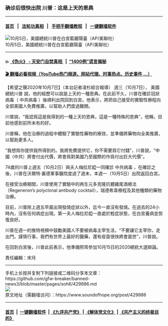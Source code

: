 ### 确诊后很快出院 川普：这是上天的恩典
------------------------

#### [首页](https://github.com/gfw-breaker/banned-news3/blob/master/README.md) &nbsp;&nbsp;|&nbsp;&nbsp; [法轮功真相](https://github.com/begood0513/basic/blob/master/README.md)  &nbsp;&nbsp;|&nbsp;&nbsp; [手把手翻墙教程](https://github.com/gfw-breaker/guides/wiki)  &nbsp;&nbsp;|&nbsp;&nbsp; [一键翻墙软件](https://github.com/gfw-breaker/nogfw/blob/master/README.md)  



<div><img alt="10月5日，美國總統川普在白宮藍廳陽臺（AP/美聯社）" src="https://img.soundofhope.org/2020-10/522e-1602115471713.jpeg"/>
<br/><figcaption class="caption">
 10月5日，美國總統川普在白宮藍廳陽臺（AP/美聯社）
</figcaption></div><hr/>

#### 💥 [《伪火》 - 天安门自焚真相 ](http://158.247.195.190:10000/videos/blog/weihuo.html)&nbsp; |&nbsp; [“1400例”谎言揭秘  ](http://158.247.195.190:10000/videos/blog/jiexi1400.html)

#### [ 🎬  翻墙必看视频（YouTube热门频道、网站代理、时事热点、历史事件 ...）](https://github.com/gfw-breaker/links/blob/master/banned.md)

<div><div class="Content__Wrapper sc-1bvya0-0 grZQxZ">
 <p class="meta-top">
  <span class="meta">
   【希望之聲2020年10月7日】（本台記者凌杉綜合報導）
  </span>
  週三（10月7日），
  <ok href="/term/4001?lang=b5">
   美國總統川普
  </ok>
  說，他的經歷可以說是上天的一種恩典。在此前不久，川普在確診冠狀病毒（
  <ok href="/term/248971?lang=b5">
   中共病毒
  </ok>
  ）後順利出院回到白宮。他表示，將把自己接受的實驗性療程向全部美國人免費推廣，以幫助人們度過難關。
 </p>
 <p>
  川普說，“我認爲這是我得到的一種上天的恩典，這是一種特殊的恩典”，他稱，目前他感到前所未有的好。
 </p>
 <div class="AD_Embed__Wrap-sc-1xslmin-0 igMuqX module desktop">
  <div>
  </div>
 </div>
 <p>
  川普稱，他在治療的過程中體驗了實驗性藥物的療效，並準備將藥物向全美推廣，以幫助更多人。
 </p>
 <p>
  “我想爲你提供我所得到的。我將免費提供它，你不需要爲它付錢”，川普說，“中國（中共）將會付出代價，將會爲對美國乃至國際的作爲付出巨大代價”。
 </p>
 <p>
  74歲的川普上週五（10月2日）與夫人梅拉尼婭一同確診
  <ok href="/term/248971?lang=b5">
   中共病毒
  </ok>
  ，在確診之後，川普在沃爾特·裏德軍事醫院度過了週末，本週一（10月5日）出院返回白宮。
 </p>
 <p>
  在接受治療期間，川普使用了實驗中的再生元多克隆抗體雞尾酒療法（Regeneron’s polyclonal antibody cocktail），瑞德希韋療程及其他種類的藥物治療。
 </p>
 <p>
  目前，川普除上週五早晨出現發燒症狀以外，迄今一直沒有發燒。在過去的24小時內，沒有任何病症出現。第一夫人梅拉尼婭一直處於輕症狀態，在白宮養病並恢復良好。
 </p>
 <p>
  川普在週一的推特視頻中鼓勵美國人不要被病毒主宰生活，“不要讓它主宰你，走出門，謹慎行事，我們有世界上最好的醫藥，還有疫苗很快將會面世”，川普說。
 </p>
 <p>
  在回到白宮後，川普此前表示，他準備照常參加10月15日的2020總統大選辯論。
 </p>
 <p class="meta-btm">
  責任編輯：宋月
 </p>
</div>
</div>
<hr/>
手机上长按并复制下列链接或二维码分享本文章：<br/>
https://github.com/gfw-breaker/banned-news3/blob/master/pages/soh6/429886.md <br/>
<a href='https://github.com/gfw-breaker/banned-news3/blob/master/pages/soh6/429886.md'><img src='https://github.com/gfw-breaker/banned-news3/blob/master/pages/soh6/429886.md.png'/></a> <br/>
原文地址（需翻墙访问）：https://www.soundofhope.org/post/429886


------------------------
#### [首页](https://github.com/gfw-breaker/banned-news3/blob/master/README.md) &nbsp;|&nbsp; [一键翻墙软件](https://github.com/gfw-breaker/nogfw/blob/master/README.md) &nbsp;| [《九评共产党》](https://github.com/gfw-breaker/9ping.md/blob/master/README.md#九评之一评共产党是什么) | [《解体党文化》](https://github.com/gfw-breaker/jtdwh.md/blob/master/README.md) | [《共产主义的终极目的》](https://github.com/gfw-breaker/gczydzjmd.md/blob/master/README.md)


<img src='http://gfw-breaker.win/banned-news3/pages/soh6/429886.md' width='0px' height='0px'/>